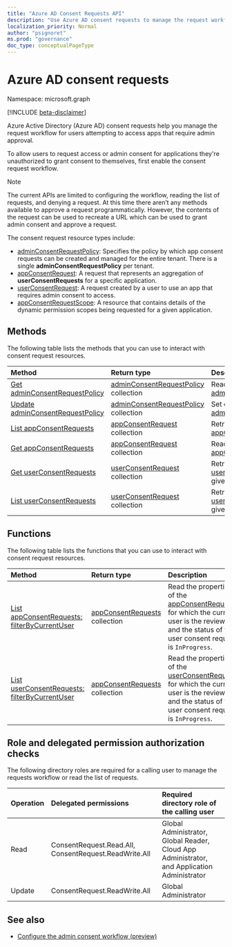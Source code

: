 ```yaml
---
title: "Azure AD Consent Requests API"
description: "Use Azure AD consent requests to manage the request workflow for users attempting to access apps that require admin consent."
localization_priority: Normal
author: "psignoret"
ms.prod: "governance"
doc_type: conceptualPageType
---
```


# Azure AD consent requests

Namespace: microsoft.graph

[!INCLUDE [beta-disclaimer](../../includes/beta-disclaimer.md)]

Azure Active Directory (Azure AD) consent requests help you manage the request workflow for users attempting to access apps that require admin approval.

To allow users to request access or admin consent for applications they're unauthorized to grant consent to themselves, first enable the consent request workflow. 

>[!NOTE]
>The current APIs are limited to configuring the workflow, reading the list of requests, and denying a request. At this time there aren’t any methods available to approve a request programmatically. However, the contents of the request can be used to recreate a URL which can be used to grant admin consent and approve a request.

The consent request resource types include:

* [adminConsentRequestPolicy](../resources/adminconsentrequestpolicy.md): Specifies the policy by which app consent requests can be created and managed for the entire tenant. There is a single **adminConsentRequestPolicy** per tenant.
* [appConsentRequest](../resources/appconsentrequest.md): A request that represents an aggregation of **userConsentRequests** for a specific application.
* [userConsentRequest](../resources/userconsentrequest.md): A request created by a user to use an app that requires admin consent to access.
* [appConsentRequestScope](../resources/appconsentrequestscope.md): A resource that contains details of the dynamic permission scopes being requested for a given application.  


## Methods

The following table lists the methods that you can use to interact with consent request resources.

| Method		   | Return type	|Description|
|:---------------|:--------|:----------|
|[Get adminConsentRequestPolicy](../api/adminconsentrequestpolicy-get.md) | [adminConsentRequestPolicy](adminconsentrequestpolicy.md) collection | Read the properties of the [adminConsentRequestPolicy](adminconsentrequestpolicy.md) |
|[Update adminConsentRequestPolicy](../api/adminconsentrequestpolicy-update.md) | [adminConsentRequestPolicy](adminconsentrequestpolicy.md) collection | Set configurations for the [adminConsentRequestPolicy](adminconsentrequestpolicy.md) |
|[List appConsentRequests ](../api/appconsentrequest-list.md) | [appConsentRequest](appconsentrequest.md) collection | Retrieve a list of all [appConsentRequests](appconsentrequest.md) |
|[Get appConsentRequests ](../api/appconsentrequest-get.md) | [appConsentRequest](appconsentrequest.md) collection | Read a given [appConsentRequest](appconsentrequest.md) |
|[Get userConsentRequests ](../api/userconsentrequest-get.md) | [userConsentRequest](userconsentrequest.md) collection | Retrieve a given [userConsentRequests](userconsentrequest.md) for a given [appConsentRequest](appconsentrequest.md) |
|[List userConsentRequests ](../api/userconsentrequest-list.md) | [userConsentRequest](userconsentrequest.md) collection | Retrieve a list of all [userConsentRequests](userconsentrequest.md) for a given [appConsentRequest](appconsentrequest.md) |


## Functions

The following table lists the functions that you can use to interact with consent request resources.

| Method		   | Return type	|Description|
|:---------------|:--------|:----------|
|[List appConsentRequests: filterByCurrentUser](../api/appconsentrequest-filterByCurrentUser.md) | [appConsentRequests](../resources/appconsentrequest.md) collection | Read the properties of the [appConsentRequests](../resources/appconsentrequest.md) for which the current user is the reviewer and the status of the user consent request is `InProgress`. |
|[List userConsentRequests: filterByCurrentUser](../api/userconsentrequest-filterByCurrentUser.md) | [appConsentRequests](../resources/userconsentrequest.md) collection | Read the properties of the [userConsentRequests](../resources/userconsentrequest.md) for which the current user is the reviewer and the status of the user consent request is `InProgress`. |


## Role and delegated permission authorization checks

The following directory roles are required for a calling user to manage the requests workflow or read the list of requests.

| Operation | Delegated permissions | Required directory role of the calling user |
|:------------------|:------------|:--------------------------------------------|
| Read | ConsentRequest.Read.All, ConsentRequest.ReadWrite.All | Global Administrator, Global Reader, Cloud App Administrator, and Application Administrator |
| Update | ConsentRequest.ReadWrite.All |Global Administrator |

## See also

- [Configure the admin consent workflow (preview)](/azure/active-directory/manage-apps/configure-admin-consent-workflow?preserve-view=true)


<!--
{
  "type": "#page.annotation",
  "description": "Service root",
  "keywords": "",
  "section": "documentation",
  "tocPath": "",
  "suppressions": []
}
-->
